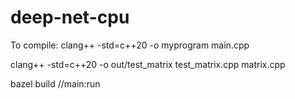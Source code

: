 # deep-net-cpu

To compile:
clang++ -std=c++20 -o myprogram main.cpp

clang++ -std=c++20 -o out/test_matrix test_matrix.cpp matrix.cpp

bazel build //main:run
